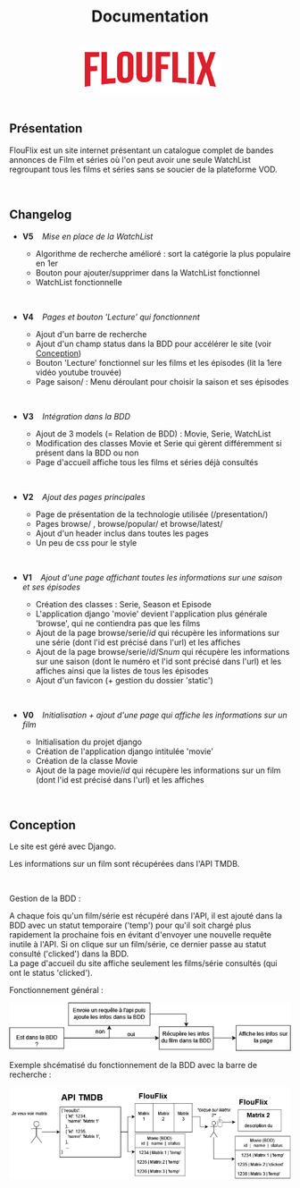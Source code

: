 # <div align="center"> Documentation </div>

<br>

<div align="center"><img src="img/flouflix.png"></img></div>

<br>

## Présentation

FlouFlix est un site internet présentant un catalogue complet de bandes annonces de Film et séries où l'on peut avoir une seule WatchList regroupant tous les films et séries sans se soucier de la plateforme VOD.


<br>

## Changelog

- **V5** &nbsp;&nbsp; *Mise en place de la WatchList*

  * Algorithme de recherche amélioré : sort la catégorie la plus populaire en 1er
  * Bouton pour ajouter/supprimer dans la WatchList fonctionnel
  * WatchList fonctionnelle

<br>

- **V4** &nbsp;&nbsp; *Pages et bouton 'Lecture' qui fonctionnent*

  * Ajout d'un barre de recherche
  * Ajout d'un champ status dans la BDD pour accélérer le site (voir [Conception](#conception)</a>) 
  * Bouton 'Lecture' fonctionnel sur les films et les épisodes (lit la 1ere vidéo youtube trouvée)
  * Page saison/ : Menu déroulant pour choisir la saison et ses épisodes

<br>

- **V3** &nbsp;&nbsp; *Intégration dans la BDD*

  * Ajout de 3 models (= Relation de BDD) : Movie, Serie, WatchList
  * Modification des classes Movie et Serie qui gèrent différemment si présent dans la BDD ou non
  * Page d'accueil affiche tous les films et séries déjà consultés

<br>

- **V2** &nbsp;&nbsp; *Ajout des pages principales*

  * Page de présentation de la technologie utilisée (/presentation/)
  * Pages browse/  ,   browse/popular/  et  browse/latest/
  * Ajout d'un header inclus dans toutes les pages
  * Un peu de css pour le style

<br>

- **V1** &nbsp;&nbsp; *Ajout d'une page affichant toutes les informations sur une saison et ses épisodes*

  * Création des classes : Serie, Season et Episode
  * L'application django 'movie' devient l'application plus générale 'browse', qui ne contiendra pas que les films
  * Ajout de la page browse/serie/*id* qui récupère les informations sur une série (dont l'id est précisé dans l'url) et les affiches
  * Ajout de la page browse/serie/*id*/S*num* qui récupère les informations sur une saison (dont le numéro et l'id sont précisé dans l'url) et les affiches ainsi que la listes de tous les épisodes
  * Ajout d'un favicon (+ gestion du dossier 'static')

<br>

- **V0** &nbsp;&nbsp; *Initialisation + ajout d'une page qui affiche les informations sur un film*

  * Initialisation du projet django
  * Création de l'application django intitulée 'movie'
  * Création de la classe Movie
  * Ajout de la page movie/*id* qui récupère les informations sur un film (dont l'id est précisé dans l'url) et les affiches

<br>

<h2 id="conception">Conception</h2>

Le site est géré avec Django.
<br>

Les informations sur un film sont récupérées dans l'API TMDB.

<br>

Gestion de la BDD : 

A chaque fois qu'un film/série est récupéré dans l'API, il est ajouté dans la BDD avec un statut temporaire ('temp') pour qu'il soit chargé plus rapidement la prochaine fois en évitant d'envoyer une nouvelle requête inutile à l'API.
Si on clique sur un film/série, ce dernier passe au statut consulté ('clicked') dans la BDD. <br>
La page d'accueil du site affiche seulement les films/série consultés (qui ont le status 'clicked').

Fonctionnement général :

![](img/affiche.png)

Exemple shcématisé du fonctionnement de la BDD avec la barre de recherche  :

![](img/search.png)
